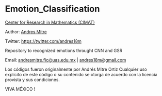 # Emotion_Classification


[Center for Research in Mathematics (CIMAT)](http://www.cimat.mx/en)

Author: [Andres Mitre](https://www.linkedin.com/in/andres18m)


Twitter:  https://twitter.com/andres18m

Repository to recognized emotions throught CNN and GSR 




Email: andresmitre.fic@uas.edu.mx | andres18m@gmail.com


Los códigos fueron originalmente por Andrés Mitre Ortiz
Cualquier uso explícito de este código o su contenido se otorga 
de acuerdo con la licencia provista y sus condiciones.

VIVA MÉXICO !
